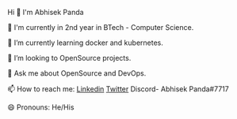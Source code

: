 Hi 👋 I'm Abhisek Panda

🏫 I'm currently in 2nd year in BTech - Computer Science.

🌱 I’m currently learning docker and kubernetes.

👯 I’m looking to OpenSource projects.

💬 Ask me about OpenSource and DevOps.

📫 How to reach me: [Linkedin](https://www.linkedin.com/in/abhisek-panda-b139691ab/) [Twitter](https://twitter.com/abhisekstwt) Discord- Abhisek Panda#7717

😄 Pronouns: He/His
